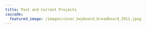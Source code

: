```yaml
---
title: Past and Current Projects
cascade:
  featured_image: /images/cover_keyboard_breadboard_2011.jpeg
---
```

